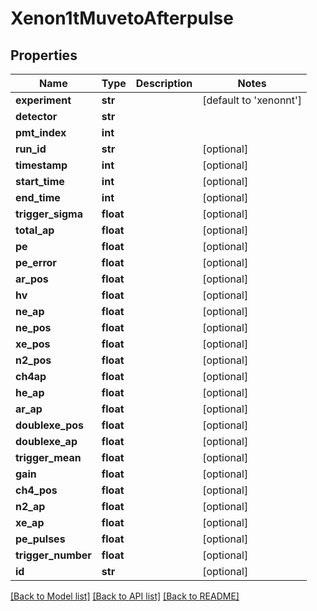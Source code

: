 # Xenon1tMuvetoAfterpulse

## Properties
Name | Type | Description | Notes
------------ | ------------- | ------------- | -------------
**experiment** | **str** |  | [default to 'xenonnt']
**detector** | **str** |  | 
**pmt_index** | **int** |  | 
**run_id** | **str** |  | [optional] 
**timestamp** | **int** |  | [optional] 
**start_time** | **int** |  | [optional] 
**end_time** | **int** |  | [optional] 
**trigger_sigma** | **float** |  | [optional] 
**total_ap** | **float** |  | [optional] 
**pe** | **float** |  | [optional] 
**pe_error** | **float** |  | [optional] 
**ar_pos** | **float** |  | [optional] 
**hv** | **float** |  | [optional] 
**ne_ap** | **float** |  | [optional] 
**ne_pos** | **float** |  | [optional] 
**xe_pos** | **float** |  | [optional] 
**n2_pos** | **float** |  | [optional] 
**ch4ap** | **float** |  | [optional] 
**he_ap** | **float** |  | [optional] 
**ar_ap** | **float** |  | [optional] 
**doublexe_pos** | **float** |  | [optional] 
**doublexe_ap** | **float** |  | [optional] 
**trigger_mean** | **float** |  | [optional] 
**gain** | **float** |  | [optional] 
**ch4_pos** | **float** |  | [optional] 
**n2_ap** | **float** |  | [optional] 
**xe_ap** | **float** |  | [optional] 
**pe_pulses** | **float** |  | [optional] 
**trigger_number** | **float** |  | [optional] 
**id** | **str** |  | [optional] 

[[Back to Model list]](../README.md#documentation-for-models) [[Back to API list]](../README.md#documentation-for-api-endpoints) [[Back to README]](../README.md)


